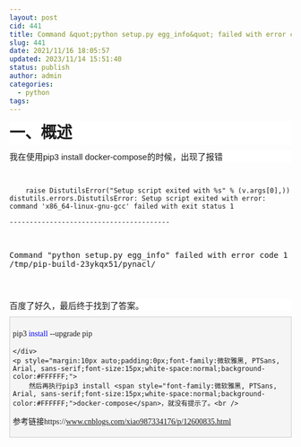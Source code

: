 ```yaml
---
layout: post
cid: 441
title: Command &quot;python setup.py egg_info&quot; failed with error code 1 in /tmp/pip-build-*解决办法
slug: 441
date: 2021/11/16 18:05:57
updated: 2023/11/14 15:51:40
status: publish
author: admin
categories: 
  - python
tags: 
---
```



<h1 id="autoid-0-0-0" style="margin:10px 0px;padding:0px;font-size:28px;line-height:1.5;font-family:微软雅黑, PTSans, Arial, sans-serif;white-space:normal;background-color:#FFFFFF;">
	一、概述
</h1>
<p style="margin:10px auto;padding:0px;font-family:微软雅黑, PTSans, Arial, sans-serif;font-size:15px;white-space:normal;background-color:#FFFFFF;">
	我在使用pip3 install docker-compose的时候，出现了报错<br />
<pre class="prettyprint lang-py linenums">

        raise DistutilsError("Setup script exited with %s" % (v.args[0],))
    distutils.errors.DistutilsError: Setup script exited with error: command 'x86_64-linux-gnu-gcc' failed with exit status 1
    
    ----------------------------------------
Command "python setup.py egg_info" failed with error code 1 in /tmp/pip-build-23ykqx51/pynacl/
</pre>
<br />
	<p style="margin:10px auto;padding:0px;font-family:微软雅黑, PTSans, Arial, sans-serif;font-size:15px;white-space:normal;background-color:#FFFFFF;">
		百度了好久，最后终于找到了答案。
	</p>
	<div class="cnblogs_code" style="margin:5px 0px;padding:5px;background-color:#F5F5F5;border:1px solid #CCCCCC;overflow:auto;white-space:normal;font-family:&quot;">
<pre style="margin-top:0px;margin-bottom:0px;padding:0px;overflow:auto;font-family:&quot;overflow-wrap:break-word;white-space:pre-wrap;">pip3 <span style="margin:0px;padding:0px;line-height:1.5;color:#0000FF;">install</span> --upgrade pip</pre>
	</div>
	<p style="margin:10px auto;padding:0px;font-family:微软雅黑, PTSans, Arial, sans-serif;font-size:15px;white-space:normal;background-color:#FFFFFF;">
		然后再执行pip3 install <span style="font-family:微软雅黑, PTSans, Arial, sans-serif;font-size:15px;white-space:normal;background-color:#FFFFFF;">docker-compose</span>，就没有提示了。<br />
参考链接https://www.cnblogs.com/xiao987334176/p/12600835.html
	</p>
</p>